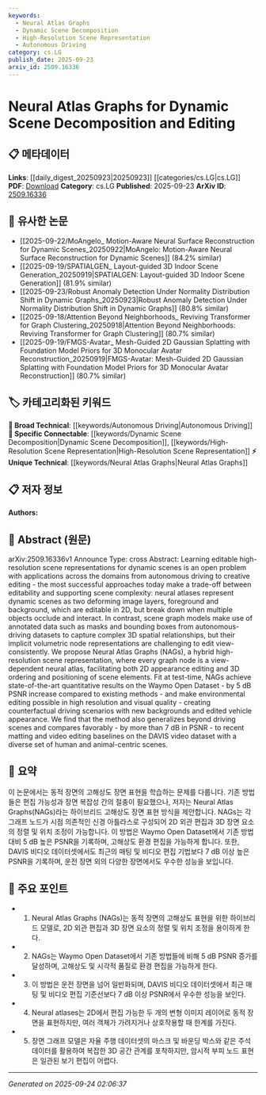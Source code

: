 ```yaml
---
keywords:
  - Neural Atlas Graphs
  - Dynamic Scene Decomposition
  - High-Resolution Scene Representation
  - Autonomous Driving
category: cs.LG
publish_date: 2025-09-23
arxiv_id: 2509.16336
---
```


<!-- KEYWORD_LINKING_METADATA:
{
  "processed_timestamp": "2025-09-24T02:06:37.348291",
  "vocabulary_version": "1.0",
  "selected_keywords": [
    "Neural Atlas Graphs",
    "Dynamic Scene Decomposition",
    "High-Resolution Scene Representation",
    "Autonomous Driving"
  ],
  "rejected_keywords": [],
  "similarity_scores": {
    "Neural Atlas Graphs": 0.88,
    "Dynamic Scene Decomposition": 0.8,
    "High-Resolution Scene Representation": 0.78,
    "Autonomous Driving": 0.7
  },
  "extraction_method": "AI_prompt_based",
  "budget_applied": true,
  "candidates_json": {
    "candidates": [
      {
        "surface": "Neural Atlas Graphs",
        "canonical": "Neural Atlas Graphs",
        "aliases": [
          "NAGs"
        ],
        "category": "unique_technical",
        "rationale": "Introduces a novel hybrid representation for dynamic scene editing, enhancing connectivity with existing scene graph and neural atlas concepts.",
        "novelty_score": 0.85,
        "connectivity_score": 0.7,
        "specificity_score": 0.9,
        "link_intent_score": 0.88
      },
      {
        "surface": "Dynamic Scene Decomposition",
        "canonical": "Dynamic Scene Decomposition",
        "aliases": [
          "Scene Decomposition"
        ],
        "category": "specific_connectable",
        "rationale": "Facilitates connections with research on scene understanding and editing in computer vision.",
        "novelty_score": 0.65,
        "connectivity_score": 0.78,
        "specificity_score": 0.82,
        "link_intent_score": 0.8
      },
      {
        "surface": "High-Resolution Scene Representation",
        "canonical": "High-Resolution Scene Representation",
        "aliases": [
          "Scene Representation"
        ],
        "category": "specific_connectable",
        "rationale": "Links to advancements in high-resolution modeling techniques in computer vision.",
        "novelty_score": 0.6,
        "connectivity_score": 0.75,
        "specificity_score": 0.77,
        "link_intent_score": 0.78
      },
      {
        "surface": "Autonomous Driving",
        "canonical": "Autonomous Driving",
        "aliases": [
          "Self-Driving Cars"
        ],
        "category": "broad_technical",
        "rationale": "Connects with a broad range of research in autonomous vehicle technology and scene understanding.",
        "novelty_score": 0.4,
        "connectivity_score": 0.85,
        "specificity_score": 0.65,
        "link_intent_score": 0.7
      }
    ],
    "ban_list_suggestions": [
      "method",
      "performance",
      "experiment"
    ]
  },
  "decisions": [
    {
      "candidate_surface": "Neural Atlas Graphs",
      "resolved_canonical": "Neural Atlas Graphs",
      "decision": "linked",
      "scores": {
        "novelty": 0.85,
        "connectivity": 0.7,
        "specificity": 0.9,
        "link_intent": 0.88
      }
    },
    {
      "candidate_surface": "Dynamic Scene Decomposition",
      "resolved_canonical": "Dynamic Scene Decomposition",
      "decision": "linked",
      "scores": {
        "novelty": 0.65,
        "connectivity": 0.78,
        "specificity": 0.82,
        "link_intent": 0.8
      }
    },
    {
      "candidate_surface": "High-Resolution Scene Representation",
      "resolved_canonical": "High-Resolution Scene Representation",
      "decision": "linked",
      "scores": {
        "novelty": 0.6,
        "connectivity": 0.75,
        "specificity": 0.77,
        "link_intent": 0.78
      }
    },
    {
      "candidate_surface": "Autonomous Driving",
      "resolved_canonical": "Autonomous Driving",
      "decision": "linked",
      "scores": {
        "novelty": 0.4,
        "connectivity": 0.85,
        "specificity": 0.65,
        "link_intent": 0.7
      }
    }
  ]
}
-->

# Neural Atlas Graphs for Dynamic Scene Decomposition and Editing

## 📋 메타데이터

**Links**: [[daily_digest_20250923|20250923]] [[categories/cs.LG|cs.LG]]
**PDF**: [Download](https://arxiv.org/pdf/2509.16336.pdf)
**Category**: cs.LG
**Published**: 2025-09-23
**ArXiv ID**: [2509.16336](https://arxiv.org/abs/2509.16336)

## 🔗 유사한 논문
- [[2025-09-22/MoAngelo_ Motion-Aware Neural Surface Reconstruction for Dynamic Scenes_20250922|MoAngelo: Motion-Aware Neural Surface Reconstruction for Dynamic Scenes]] (84.2% similar)
- [[2025-09-19/SPATIALGEN_ Layout-guided 3D Indoor Scene Generation_20250919|SPATIALGEN: Layout-guided 3D Indoor Scene Generation]] (81.9% similar)
- [[2025-09-23/Robust Anomaly Detection Under Normality Distribution Shift in Dynamic Graphs_20250923|Robust Anomaly Detection Under Normality Distribution Shift in Dynamic Graphs]] (80.8% similar)
- [[2025-09-18/Attention Beyond Neighborhoods_ Reviving Transformer for Graph Clustering_20250918|Attention Beyond Neighborhoods: Reviving Transformer for Graph Clustering]] (80.7% similar)
- [[2025-09-19/FMGS-Avatar_ Mesh-Guided 2D Gaussian Splatting with Foundation Model Priors for 3D Monocular Avatar Reconstruction_20250919|FMGS-Avatar: Mesh-Guided 2D Gaussian Splatting with Foundation Model Priors for 3D Monocular Avatar Reconstruction]] (80.7% similar)

## 🏷️ 카테고리화된 키워드
**🧠 Broad Technical**: [[keywords/Autonomous Driving|Autonomous Driving]]
**🔗 Specific Connectable**: [[keywords/Dynamic Scene Decomposition|Dynamic Scene Decomposition]], [[keywords/High-Resolution Scene Representation|High-Resolution Scene Representation]]
**⚡ Unique Technical**: [[keywords/Neural Atlas Graphs|Neural Atlas Graphs]]

## 📋 저자 정보

**Authors:** 

## 📄 Abstract (원문)

arXiv:2509.16336v1 Announce Type: cross 
Abstract: Learning editable high-resolution scene representations for dynamic scenes is an open problem with applications across the domains from autonomous driving to creative editing - the most successful approaches today make a trade-off between editability and supporting scene complexity: neural atlases represent dynamic scenes as two deforming image layers, foreground and background, which are editable in 2D, but break down when multiple objects occlude and interact. In contrast, scene graph models make use of annotated data such as masks and bounding boxes from autonomous-driving datasets to capture complex 3D spatial relationships, but their implicit volumetric node representations are challenging to edit view-consistently. We propose Neural Atlas Graphs (NAGs), a hybrid high-resolution scene representation, where every graph node is a view-dependent neural atlas, facilitating both 2D appearance editing and 3D ordering and positioning of scene elements. Fit at test-time, NAGs achieve state-of-the-art quantitative results on the Waymo Open Dataset - by 5 dB PSNR increase compared to existing methods - and make environmental editing possible in high resolution and visual quality - creating counterfactual driving scenarios with new backgrounds and edited vehicle appearance. We find that the method also generalizes beyond driving scenes and compares favorably - by more than 7 dB in PSNR - to recent matting and video editing baselines on the DAVIS video dataset with a diverse set of human and animal-centric scenes.

## 📝 요약

이 논문에서는 동적 장면의 고해상도 장면 표현을 학습하는 문제를 다룹니다. 기존 방법들은 편집 가능성과 장면 복잡성 간의 절충이 필요했으나, 저자는 Neural Atlas Graphs(NAGs)라는 하이브리드 고해상도 장면 표현 방식을 제안합니다. NAGs는 각 그래프 노드가 시점 의존적인 신경 아틀라스로 구성되어 2D 외관 편집과 3D 장면 요소의 정렬 및 위치 조정이 가능합니다. 이 방법은 Waymo Open Dataset에서 기존 방법 대비 5 dB 높은 PSNR을 기록하며, 고해상도 환경 편집을 가능하게 합니다. 또한, DAVIS 비디오 데이터셋에서도 최근의 매팅 및 비디오 편집 기법보다 7 dB 이상 높은 PSNR을 기록하며, 운전 장면 외의 다양한 장면에서도 우수한 성능을 보입니다.

## 🎯 주요 포인트

- 1. Neural Atlas Graphs (NAGs)는 동적 장면의 고해상도 표현을 위한 하이브리드 모델로, 2D 외관 편집과 3D 장면 요소의 정렬 및 위치 조정을 용이하게 한다.
- 2. NAGs는 Waymo Open Dataset에서 기존 방법들에 비해 5 dB PSNR 증가를 달성하며, 고해상도 및 시각적 품질로 환경 편집을 가능하게 한다.
- 3. 이 방법은 운전 장면을 넘어 일반화되며, DAVIS 비디오 데이터셋에서 최근 매팅 및 비디오 편집 기준선보다 7 dB 이상 PSNR에서 우수한 성능을 보인다.
- 4. Neural atlases는 2D에서 편집 가능한 두 개의 변형 이미지 레이어로 동적 장면을 표현하지만, 여러 객체가 가려지거나 상호작용할 때 한계를 가진다.
- 5. 장면 그래프 모델은 자율 주행 데이터셋의 마스크 및 바운딩 박스와 같은 주석 데이터를 활용하여 복잡한 3D 공간 관계를 포착하지만, 암시적 부피 노드 표현은 일관된 보기 편집이 어렵다.


---

*Generated on 2025-09-24 02:06:37*